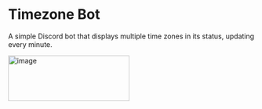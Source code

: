 # Timezone Bot

A simple Discord bot that displays multiple time zones in its status, updating every minute.

<img width="247" height="93" alt="image" src="https://github.com/user-attachments/assets/1efd0b71-91fc-4046-879c-98ab7a87cc5d" />
